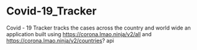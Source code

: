 # Covid-19_Tracker
Covid - 19  Tracker tracks the cases across the country and world wide an application built using https://corona.lmao.ninja/v2/all and https://corona.lmao.ninja/v2/countries? api
